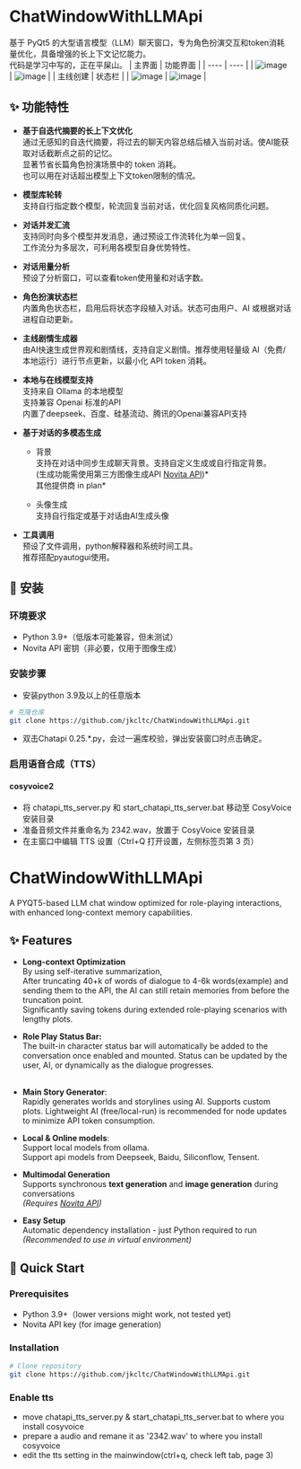 # ChatWindowWithLLMApi
 
基于 PyQt5 的大型语言模型（LLM）聊天窗口，专为角色扮演交互和token消耗量优化，具备增强的长上下文记忆能力。  
代码是学习中写的，正在平屎山。
| 主界面 | 功能界面 |
| ---- | ---- |
| ![image](https://github.com/user-attachments/assets/de0f9941-ac15-4a04-8395-8657833c9d18) | ![image](https://github.com/user-attachments/assets/ae804710-bb81-4c3c-991e-ece9861da15e) |
| 主线创建 | 状态栏 |
| ![image](https://github.com/user-attachments/assets/8929c332-75f1-4f87-92ec-dcccfa347baf) | ![image](https://github.com/user-attachments/assets/1ed9c2d8-0eb3-4ef4-a130-9747c159b66f) |


## ✨ 功能特性
 
- **基于自迭代摘要的长上下文优化**  
    通过无感知的自迭代摘要，将过去的聊天内容总结后植入当前对话。使AI能获取对话截断点之前的记忆。  
    显著节省长篇角色扮演场景中的 token 消耗。  
    也可以用在对话超出模型上下文token限制的情况。  

- **模型库轮转**  
  支持自行指定数个模型，轮流回复当前对话，优化回复风格同质化问题。  

- **对话并发汇流**  
     支持同时向多个模型并发消息，通过预设工作流转化为单一回复。  
     工作流分为多层次，可利用各模型自身优势特性。  

- **对话用量分析**  
    预设了分析窗口，可以查看token使用量和对话字数。  

- **角色扮演状态栏**  
    内置角色状态栏，启用后将状态字段植入对话。状态可由用户、AI 或根据对话进程自动更新。  
 
- **主线剧情生成器**  
    由AI快速生成世界观和剧情线，支持自定义剧情。推荐使用轻量级 AI（免费/本地运行）进行节点更新，以最小化 API token 消耗。  
 
- **本地与在线模型支持**  
  支持来自 Ollama 的本地模型  
  支持兼容 Openai 标准的API  
  内置了deepseek、百度、硅基流动、腾讯的Openai兼容API支持  
 
- **基于对话的多模态生成**
  - 背景  
    支持在对话中同步生成聊天背景。支持自定义生成或自行指定背景。  
   (生成功能需使用第三方图像生成API [Novita API](https://www.novita.ai/))*  
   其他提供商 in plan*
  
  - 头像生成  
    支持自行指定或基于对话由AI生成头像  

- **工具调用**  
  预设了文件调用，python解释器和系统时间工具。  
  推荐搭配pyautogui使用。  
 
## 🚀 安装
 
### 环境要求  
- Python 3.9+（低版本可能兼容，但未测试）  
- Novita API 密钥（非必要，仅用于图像生成）  
 
### 安装步骤  
- 安装python 3.9及以上的任意版本  
```bash
# 克隆仓库
git clone https://github.com/jkcltc/ChatWindowWithLLMApi.git
```
- 双击Chatapi 0.25.*.py，会过一遍库校验，弹出安装窗口时点击确定。  

### 启用语音合成（TTS）
#### cosyvoice2
- 将 chatapi_tts_server.py 和 start_chatapi_tts_server.bat 移动至 CosyVoice 安装目录
- 准备音频文件并重命名为 2342.wav，放置于 CosyVoice 安装目录
- 在主窗口中编辑 TTS 设置（Ctrl+Q 打开设置，左侧标签页第 3 页）

# ChatWindowWithLLMApi

A PYQT5-based LLM chat window optimized for role-playing interactions, with enhanced long-context memory capabilities.

## ✨ Features

- **Long-context Optimization**  
  By using self-iterative summarization,  
  After truncating 40+k of words of dialogue to 4-6k words(example) and sending them to the API, the AI can still retain memories from before the truncation point.  
  Significantly saving tokens during extended role-playing scenarios with lengthy plots.  

- **Role Play Status Bar:**  
  The built-in character status bar will automatically be added to the conversation once enabled and mounted. Status can be updated by the user, AI, or dynamically as the dialogue progresses.  
﻿
- **Main Story Generator**:  
  Rapidly generates worlds and storylines using AI. Supports custom plots. Lightweight AI (free/local-run) is recommended for node updates to minimize API token consumption.  

- **Local & Online models**:  
  Support local models from ollama.  
  Support api models from Deepseek, Baidu, Siliconflow, Tensent.  

- **Multimodal Generation**  
  Supports synchronous **text generation** and **image generation** during conversations  
  *(Requires [Novita API](https://www.novita.ai/))* 

- **Easy Setup**  
  Automatic dependency installation - just Python required to run  
  *(Recommended to use in virtual environment)*

## 🚀 Quick Start

### Prerequisites
- Python 3.9+（lower versions might work, not tested yet)
- Novita API key (for image generation)

### Installation
```bash
# Clone repository
git clone https://github.com/jkcltc/ChatWindowWithLLMApi.git
```

### Enable tts
-  move chatapi_tts_server.py & start_chatapi_tts_server.bat to where you install cosyvoice
-  prepare a audio and remane it as '2342.wav' to where you install cosyvoice
-  edit the tts setting in the mainwindow(ctrl+q, check left tab, page 3)

